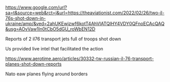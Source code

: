 https://www.google.com/url?sa=t&source=web&rct=j&url=https://theaviationist.com/2022/02/26/two-il-76s-shot-down-in-ukraine/amp/&ved=2ahUKEwjzwf6kotT4AhVIATQIHY4VDY0QFnoECAcQAQ&usg=AOvVaw1In0tCbO5dGU_roWbEN12D

Reports of 2 il76 transport jets full of troops shot down

Us provided live intel that facilitated the action

https://www.aerotime.aero/articles/30332-tw-russian-il-76-transport-planes-shot-down-reports

Nato eaw planes flying around borders




